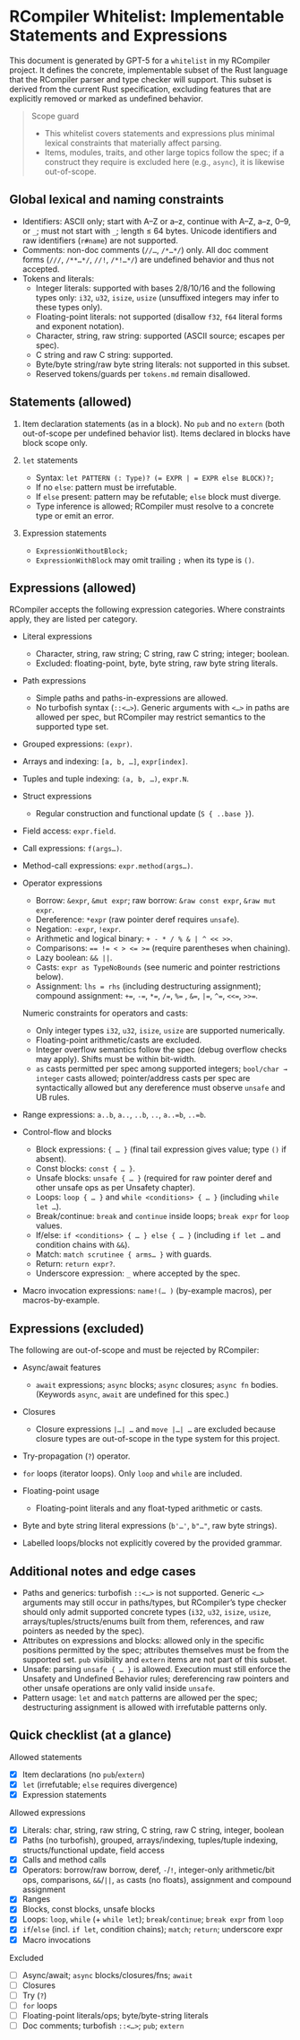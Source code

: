 # RCompiler Whitelist: Implementable Statements and Expressions

This document is generated by GPT-5 for a `whitelist` in my RCompiler project. It defines the concrete, implementable subset of the Rust language that the RCompiler parser and type checker will support. This subset is derived from the current Rust specification, excluding features that are explicitly removed or marked as undefined behavior.

> Scope guard
> - This whitelist covers statements and expressions plus minimal lexical constraints that materially affect parsing.
> - Items, modules, traits, and other large topics follow the spec; if a construct they require is excluded here (e.g., `async`), it is likewise out-of-scope.

## Global lexical and naming constraints

- Identifiers: ASCII only; start with A–Z or a–z, continue with A–Z, a–z, 0–9, or `_`; must not start with `_`; length ≤ 64 bytes. Unicode identifiers and raw identifiers (`r#name`) are not supported.
- Comments: non-doc comments (`//…`, `/*…*/`) only. All doc comment forms (`///`, `/**…*/`, `//!`, `/*!…*/`) are undefined behavior and thus not accepted.
- Tokens and literals:
  - Integer literals: supported with bases 2/8/10/16 and the following types only: `i32`, `u32`, `isize`, `usize` (unsuffixed integers may infer to these types only).
  - Floating-point literals: not supported (disallow `f32`, `f64` literal forms and exponent notation).
  - Character, string, raw string: supported (ASCII source; escapes per spec).
  - C string and raw C string: supported.
  - Byte/byte string/raw byte string literals: not supported in this subset.
  - Reserved tokens/guards per `tokens.md` remain disallowed.

## Statements (allowed)

1) Item declaration statements (as in a block). No `pub` and no `extern` (both out-of-scope per undefined behavior list). Items declared in blocks have block scope only.

2) `let` statements
   - Syntax: `let PATTERN (: Type)? (= EXPR | = EXPR else BLOCK)?;`
   - If no `else`: pattern must be irrefutable.
   - If `else` present: pattern may be refutable; `else` block must diverge.
   - Type inference is allowed; RCompiler must resolve to a concrete type or emit an error.

3) Expression statements
   - `ExpressionWithoutBlock;`
   - `ExpressionWithBlock` may omit trailing `;` when its type is `()`.

## Expressions (allowed)

RCompiler accepts the following expression categories. Where constraints apply, they are listed per category.

- Literal expressions
  - Character, string, raw string; C string, raw C string; integer; boolean.
  - Excluded: floating-point, byte, byte string, raw byte string literals.

- Path expressions
  - Simple paths and paths-in-expressions are allowed.
  - No turbofish syntax (`::<…>`). Generic arguments with `<…>` in paths are allowed per spec, but RCompiler may restrict semantics to the supported type set.

- Grouped expressions: `(expr)`.

- Arrays and indexing: `[a, b, …]`, `expr[index]`.

- Tuples and tuple indexing: `(a, b, …)`, `expr.N`.

- Struct expressions
  - Regular construction and functional update (`S { ..base }`).

- Field access: `expr.field`.

- Call expressions: `f(args…)`.

- Method-call expressions: `expr.method(args…)`.

- Operator expressions
  - Borrow: `&expr`, `&mut expr`; raw borrow: `&raw const expr`, `&raw mut expr`.
  - Dereference: `*expr` (raw pointer deref requires `unsafe`).
  - Negation: `-expr`, `!expr`.
  - Arithmetic and logical binary: `+ - * / % & | ^ << >>`.
  - Comparisons: `== != < > <= >=` (require parentheses when chaining).
  - Lazy boolean: `&& ||`.
  - Casts: `expr as TypeNoBounds` (see numeric and pointer restrictions below).
  - Assignment: `lhs = rhs` (including destructuring assignment); compound assignment: `+=`, `-=`, `*=`, `/=`, `%=` , `&=`, `|=`, `^=`, `<<=`, `>>=`.

  Numeric constraints for operators and casts:
  - Only integer types `i32`, `u32`, `isize`, `usize` are supported numerically.
  - Floating-point arithmetic/casts are excluded.
  - Integer overflow semantics follow the spec (debug overflow checks may apply). Shifts must be within bit-width.
  - `as` casts permitted per spec among supported integers; `bool/char → integer` casts allowed; pointer/address casts per spec are syntactically allowed but any dereference must observe `unsafe` and UB rules.

- Range expressions: `a..b`, `a..`, `..b`, `..`, `a..=b`, `..=b`.

- Control-flow and blocks
  - Block expressions: `{ … }` (final tail expression gives value; type `()` if absent).
  - Const blocks: `const { … }`.
  - Unsafe blocks: `unsafe { … }` (required for raw pointer deref and other unsafe ops as per Unsafety chapter).
  - Loops: `loop { … }` and `while <conditions> { … }` (including `while let …`).
  - Break/continue: `break` and `continue` inside loops; `break expr` for `loop` values.
  - If/else: `if <conditions> { … } else { … }` (including `if let …` and condition chains with `&&`).
  - Match: `match scrutinee { arms… }` with guards.
  - Return: `return expr?`.
  - Underscore expression: `_` where accepted by the spec.

- Macro invocation expressions: `name!(… )` (by-example macros), per macros-by-example.

## Expressions (excluded)

The following are out-of-scope and must be rejected by RCompiler:

- Async/await features
  - `await` expressions; `async` blocks; `async` closures; `async fn` bodies. (Keywords `async`, `await` are undefined for this spec.)

- Closures
  - Closure expressions `|…| …` and `move |…| …` are excluded because closure types are out-of-scope in the type system for this project.

- Try-propagation (`?`) operator.

- `for` loops (iterator loops). Only `loop` and `while` are included.

- Floating-point usage
  - Floating-point literals and any float-typed arithmetic or casts.

- Byte and byte string literal expressions (`b'…'`, `b"…"`, raw byte strings).

- Labelled loops/blocks not explicitly covered by the provided grammar.

## Additional notes and edge cases

- Paths and generics: turbofish `::<…>` is not supported. Generic `<…>` arguments may still occur in paths/types, but RCompiler’s type checker should only admit supported concrete types (`i32`, `u32`, `isize`, `usize`, arrays/tuples/structs/enums built from them, references, and raw pointers as needed by the spec).
- Attributes on expressions and blocks: allowed only in the specific positions permitted by the spec; attributes themselves must be from the supported set. `pub` visibility and `extern` items are not part of this subset.
- Unsafe: parsing `unsafe { … }` is allowed. Execution must still enforce the Unsafety and Undefined Behavior rules; dereferencing raw pointers and other unsafe operations are only valid inside `unsafe`.
- Pattern usage: `let` and `match` patterns are allowed per the spec; destructuring assignment is allowed with irrefutable patterns only.

## Quick checklist (at a glance)

Allowed statements
- [x] Item declarations (no `pub`/`extern`)
- [x] `let` (irrefutable; `else` requires divergence)
- [x] Expression statements

Allowed expressions
- [x] Literals: char, string, raw string, C string, raw C string, integer, boolean
- [x] Paths (no turbofish), grouped, arrays/indexing, tuples/tuple indexing, structs/functional update, field access
- [x] Calls and method calls
- [x] Operators: borrow/raw borrow, deref, `-`/`!`, integer-only arithmetic/bit ops, comparisons, `&&`/`||`, `as` casts (no floats), assignment and compound assignment
- [x] Ranges
- [x] Blocks, const blocks, unsafe blocks
- [x] Loops: `loop`, `while` (+ `while let`); `break`/`continue`; `break expr` from `loop`
- [x] `if`/`else` (incl. `if let`, condition chains); `match`; `return`; underscore expr
- [x] Macro invocations

Excluded
- [ ] Async/await; `async` blocks/closures/fns; `await`
- [ ] Closures
- [ ] Try (`?`)
- [ ] `for` loops
- [ ] Floating-point literals/ops; byte/byte-string literals
- [ ] Doc comments; turbofish `::<…>`; `pub`; `extern`
